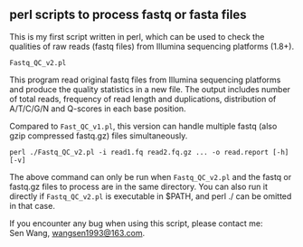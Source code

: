 ## perl scripts to process fastq or fasta files

This is my first script written in perl, which can be used to check the qualities of raw reads (fastq files) from Illumina sequencing platforms (1.8+).

`Fastq_QC_v2.pl`

This program read original fastq files from Illumina sequencing platforms and produce the quality statistics in a new file. The output includes number of total reads, frequency of read length and duplications, distribution of A/T/C/G/N and Q-scores in each base position.

Compared to `Fast_QC_v1.pl`, this version can handle multiple fastq (also gzip compressed fastq.gz) files simultaneously.

`perl ./Fastq_QC_v2.pl -i read1.fq read2.fq.gz ... -o read.report [-h] [-v]`

The above command can only be run when `Fastq_QC_v2.pl` and the fastq or fastq.gz files to process are in the same directory. You can also run it directly if `Fastq_QC_v2.pl` is executable in $PATH, and perl ./ can be omitted in that case.

If you encounter any bug when using this script, please contact me:  
Sen Wang, wangsen1993@163.com.
